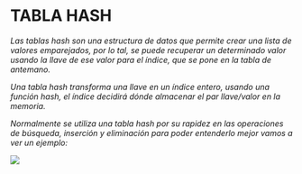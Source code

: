 # TABLA HASH

*Las tablas hash son una estructura de datos que permite crear una lista de valores emparejados, por lo tal, se puede recuperar un determinado valor usando la llave de ese valor para el índice, que se pone en la tabla de antemano.*

*Una tabla hash transforma una llave en un índice entero, usando una función hash, el índice decidirá dónde almacenar el par llave/valor en la memoria.*

*Normalmente se utiliza una tabla hash por su rapidez en las operaciones de búsqueda, inserción y eliminación*
*para poder entenderlo mejor vamos a ver un ejemplo:*

![](https://github.com/Kapelu/Apuntes-Personales/blob/main/03%20-%20JavaScript/imagenes/Lista-enlazada.png)